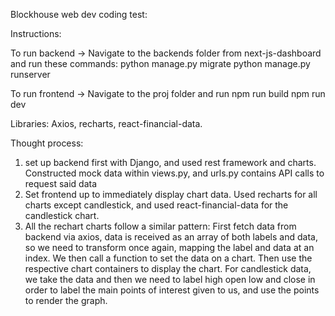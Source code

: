 Blockhouse web dev coding test:

Instructions: 

To run backend -> Navigate to the backends folder from next-js-dashboard and run these commands: 
 python manage.py migrate
python manage.py runserver

To run frontend ->
Navigate to the proj folder and run
 npm run build
 npm run dev

Libraries: 
 Axios, recharts, react-financial-data.


Thought process:
1. set up backend first with Django, and used rest framework and charts. Constructed mock data within views.py, and urls.py contains API calls to request said data
2. Set frontend up to immediately display chart data. Used recharts for all charts except candlestick, and used react-financial-data for the candlestick chart. 
3. All the rechart charts follow a similar pattern: First fetch data from backend via axios, data is received as an array of both labels and data, so we need to transform once again, mapping the label and data at an index. We then call a function to set the data on a chart. Then use the respective chart containers to display the chart. For candlestick data, we take the data and then we need to label high open low and close in order to label the main points of interest given to us, and use the points to render the graph.